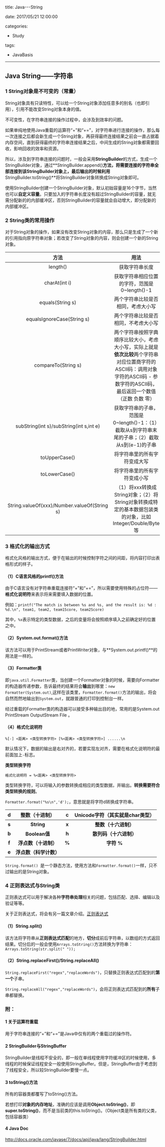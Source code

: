 title: Java---String

date: 2017/05/21 12:00:00

categories:

- Study

tags:

- JavaBasis

---

## Java String——字符串

### 1 String对象是不可变的（常量）

String对象具有只读特性，可以给一个String对象添加任意多的别名（也即引用），引用不能改变String对象本身的值。

不可变性，在字符串连接的操作过程中，会涉及到效率的问题。

如果单纯地使用Java重载的运算符“+”和“+=”，对字符串进行连接的操作，那么每一次连接之后都会新生成一个String对象，再获得最终连接结果之前会一直占据着内存空间，直到获得最终的字符串连接结果之后，中间生成的String对象都需要回收，影响回收的效率和资源。

所以，涉及到字符串连接的问题时，一般会采用**StringBuilder**的方式，生成一个StringBuilder对象，通过**StringBuilder.append()**方法，将需要连接的字符串全部连接到该StringBuilder对象上，最后输出的时候利用**StringBuilder.toString()**将StringBuilder对象转换成String对象即可。

使用StringBuilder创建一个StringBuilder对象，默认初始容量是16个字节，当然也可以**自定义容量**。只要加入的字符串长度没有超过StringBuilder的容量，就无需分配新的的内部缓冲区，否则StringBuilder的容量就会自动增大，即分配新的内部缓冲区。

### 2 String类的常用操作

对于String对象的操作，如果没有改变String对象的内容，那么只是生成了一个新的引用指向原字符串对象；若改变了String对象的内容，则会创建一个新的String对象。

|                    方法                    |                    用法                    |
| :--------------------------------------: | :--------------------------------------: |
|                 length()                 |                 获取字符串长度                  |
|              charAt(int i)               |       获取字符串相应位置的字符，范围是0~length()-1       |
|             equals(String s)             |            两个字符串比较是否相同，考虑大小写             |
|        equalsIgnoreCase(String s)        |            两个字符串比较是否相同，不考虑大小写            |
|           compareTo(String s)            | 两个字符串按照字典顺序比较大小，考虑大小写，实际上就是**依次比较**两个字符串对应位置商字符的ASCII码：调用对象字符的ASCII码 - 参数字符的ASCII码，最后返回一个数值（正数 负数 零） |
| subString(int s)/subString(int s,int e)  | 获取字符串的子串，范围是0~length()-1：（1）截取从s到字符串末尾的子串；（2）截取从s到(e-1)的子串 |
|              toUpperCase()               |              将字符串里的所有字符变成大写              |
|              toLowerCase()               |              将字符串里的所有字符变成小写              |
| String.valueOf(xxx)/Number.valueOf(String s) | （1）将xxx转换成String对象；（2）将String对象转换成特定的基本数据包装类的对象，比如Integer/Double/Byte等 |

### 3 格式化的输出方式

格式化风格的输出方式，便于在输出的时候控制字符之间的间距，将内容打印出表格形式的样子。

#### （1）C语言风格的printf()方法

由于C语言没有对字符串重载连接符“+”和“+=”，所以需要使用特殊的占位符——**格式化说明符**来表示将来需要填入数据的位置。

例如：`printf("The match is between %s and %s, and the result is: %d : %d.\n", team1, team2, team1Score, team2Score)`

其中，`%x`表示特定的类型数据，之后的变量将会按照顺序填入之前确定好的位置之中。

#### （2）System.out.format()方法

该方法可以用于PrintStream或者PrintWriter对象，与**System.out.printf()**的用法是一样的。

#### （3）Formatter类

即`java.util.Formatter`类，当创建一个Formatter对象的时候，需要向Formatter的构造器传递参数，告诉最终的结果将会**输出**到哪里：`new Formatter(System.out)`,这样在该类里，`Formatter.format()`方法的输出，将会自然而然地输出到`System.out`，就跟普通的打印到控制台一样。

经过重载的Formatter类的构造器可以接受多种输出目的地，常用的是System.out  PrintStream  OutputStream  File 。

#### （4）格式化说明符

`%[-] <距离> <类型转换字符> [%<距离> <类型转换字符>] ......\n`

默认情况下，数据的输出是右对齐的，若要实现左对齐，需要在格式化说明符的最前面加上`-`标志。

**类型转换字符**

`格式化说明符 = %<距离> <类型转换字符> `

类型转换字符，可以将输入的参数转换成相应的类型数据，并输出。**转换需要符合类型转换的规则**。

`Formatter.format("%s\n",'d');`，意思就是将字符d转换成字符串。

| **d** |  **整数（十进制）**  | **c** | **Unicode字符（其实就是char类型）** |
| :---: | :-----------: | :---: | :-----------------------: |
| **s** |  **String**   | **x** |       **整数（十六进制）**        |
| **b** | **Boolean值**  | **h** |       **散列码（十六进制）**       |
| **f** | **浮点数（十进制）**  | **%** |         **字符 %**          |
| **e** | **浮点数（科学计数）** |       |                           |

`String.format() `是一个静态方法，使用方法和`Formatter.format()`一样，只不过输出的是String对象。

### 4 正则表达式与String类

正则表达式可以用于解决各种**字符串处理**相关的问题，包括匹配、选择、编辑以及验证等等。

关于正则表达式，将会有另一篇文章介绍。[正则表达式]()

#### （1）String.split()

该方法将字符串从**正则表达式匹配**的地方，**切分**成前后字符串，以数组的方式返回结果。切分后的一般会使用`Arrays.toString()`方法转换为字符串：`Arrays.toString(str.split(" "));`

#### （2）String.replaceFirst()/String.replaceAll()

`String.replaceFirst("regex","replaceWords")`，只替换正则表达式匹配到的**第一个**子串。

`String.replaceAll("regex","replaceWords")`，会将正则表达式匹配到的**所有**子串都替换。

### 附：

#### 1 关于运算符重载

用于字符串连接的“+”和“+=”是Java中仅有的两个重载过的操作符。

#### 2 StringBuilder与StringBuffer

StringBuilder是线程不安全的，即一般在单线程使用字符缓冲区的时候使用，多线程的时候保证线程安全一般使用StringBuffer。但是，StringBuffer由于考虑到了线程安全，所以较StringBuilder要慢一点。

#### 3 toString()方法

所有的容器类都覆写了toString()方法。

若想打印**对象的内存地址**，准确的应该是调用**Object.toString()**，即**super.toString()**，而不是当前类的this.toString()。（Object类是所有类的父类，包括容器类）

#### 4 Java Doc

http://docs.oracle.com/javase/7/docs/api/java/lang/StringBuilder.html


